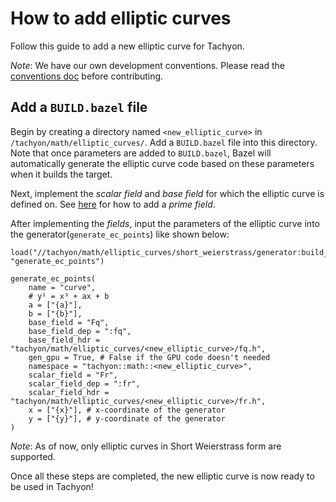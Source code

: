 # How to add elliptic curves

Follow this guide to add a new elliptic curve for Tachyon.

_Note_: We have our own development conventions. Please read the [conventions doc](/docs/how_to_contribute/conventions.md) before contributing.

## Add a `BUILD.bazel` file

Begin by creating a directory named `<new_elliptic_curve>` in `/tachyon/math/elliptic_curves/`. Add a `BUILD.bazel` file into this directory. Note that once parameters are added to `BUILD.bazel`, Bazel will automatically generate the elliptic curve code based on these parameters when it builds the target.

Next, implement the *scalar field* and *base field* for which the elliptic curve is defined on. See [here](/docs/how_to_contribute/math/how_to_add_prime_field.md) for how to add a *prime field*.

After implementing the *fields*, input the parameters of the elliptic curve into the generator(`generate_ec_points`) like shown below:

```bazel
load("//tachyon/math/elliptic_curves/short_weierstrass/generator:build_defs.bzl", "generate_ec_points")

generate_ec_points(
    name = "curve",
    # y² = x³ + ax + b
    a = ["{a}"],
    b = ["{b}"],
    base_field = "Fq",
    base_field_dep = ":fq",
    base_field_hdr = "tachyon/math/elliptic_curves/<new_elliptic_curve>/fq.h",
    gen_gpu = True, # False if the GPU code doesn't needed
    namespace = "tachyon::math::<new_elliptic_curve>",
    scalar_field = "Fr",
    scalar_field_dep = ":fr",
    scalar_field_hdr = "tachyon/math/elliptic_curves/<new_elliptic_curve>/fr.h",
    x = ["{x}"], # x-coordinate of the generator
    y = ["{y}"], # y-coordinate of the generator
)
```

_Note_: As of now, only elliptic curves in Short Weierstrass form are supported.

Once all these steps are completed, the new elliptic curve is now ready to be used in Tachyon!
